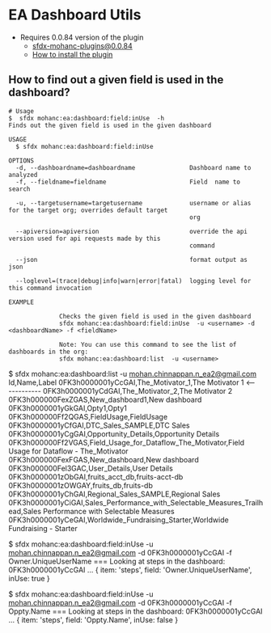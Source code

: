 # EA Dashboard Utils

- Requires 0.0.84 version of the plugin
    - sfdx-mohanc-plugins@0.0.84
    - [How to install the plugin](https://mohan-chinnappan-n.github.io/dx/plugins.html#/1)

## How to find out a given field is used in the dashboard?

```
# Usage
$  sfdx mohanc:ea:dashboard:field:inUse  -h
Finds out the given field is used in the given dashboard

USAGE
  $ sfdx mohanc:ea:dashboard:field:inUse

OPTIONS
  -d, --dashboardname=dashboardname               Dashboard name to analyzed
  -f, --fieldname=fieldname                       Field  name to search

  -u, --targetusername=targetusername             username or alias for the target org; overrides default target 
                                                  org

  --apiversion=apiversion                         override the api version used for api requests made by this 
                                                  command

  --json                                          format output as json

  --loglevel=(trace|debug|info|warn|error|fatal)  logging level for this command invocation

EXAMPLE

              Checks the given field is used in the given dashboard
              sfdx mohanc:ea:dashboard:field:inUse  -u <username> -d <dashboardName> -f <fieldName>

              Note: You can use this command to see the list of dashboards in the org:
              sfdx mohanc:ea:dashboard:list  -u <username>

```
$ sfdx mohanc:ea:dashboard:list  -u mohan.chinnappan.n_ea2@gmail.com Id,Name,Label
0FK3h0000001yCcGAI,The_Motivator_1,The Motivator 1 <------------
0FK3h0000001yCdGAI,The_Motivator_2,The Motivator 2
0FK3h000000FexZGAS,New_dashboard1,New dashboard
0FK3h0000001yGkGAI,Opty1,Opty1
0FK3h000000Ff2QGAS,FieldUsage,FieldUsage
0FK3h0000001yCfGAI,DTC_Sales_SAMPLE,DTC Sales
0FK3h0000001yCgGAI,Opportunity_Details,Opportunity Details
0FK3h000000Ff2VGAS,Field_Usage_for_Dataflow_The_Motivator,Field Usage for Dataflow  - The_Motivator
0FK3h000000FexFGAS,New_dashboard,New dashboard
0FK3h000000Fel3GAC,User_Details,User Details
0FK3h0000001zObGAI,fruits_acct_db,fruits-acct-db
0FK3h0000001zOWGAY,fruits_db,fruits-db
0FK3h0000001yChGAI,Regional_Sales_SAMPLE,Regional Sales
0FK3h0000001yCiGAI,Sales_Performance_with_Selectable_Measures_Trailhead,Sales Performance with Selectable Measures
0FK3h0000001yCeGAI,Worldwide_Fundraising_Starter,Worldwide Fundraising - Starter

$  sfdx mohanc:ea:dashboard:field:inUse  -u mohan.chinnappan.n_ea2@gmail.com -d 0FK3h0000001yCcGAI -f Owner.UniqueUserName
=== Looking at steps in the dashboard: 0FK3h0000001yCcGAI ...
{ item: 'steps', field: 'Owner.UniqueUserName', inUse: true }

$  sfdx mohanc:ea:dashboard:field:inUse  -u mohan.chinnappan.n_ea2@gmail.com -d 0FK3h0000001yCcGAI -f Oppty.Name 
=== Looking at steps in the dashboard: 0FK3h0000001yCcGAI ...
{ item: 'steps', field: 'Oppty.Name', inUse: false }

```

